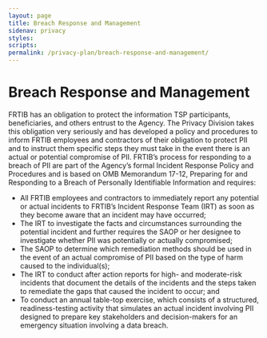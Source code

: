 ```yaml
---
layout: page
title: Breach Response and Management
sidenav: privacy
styles:
scripts:
permalink: /privacy-plan/breach-response-and-management/
---
```

# Breach Response and Management

FRTIB has an obligation to protect the information TSP participants, beneficiaries, and others entrust to the Agency. The Privacy Division takes this obligation very seriously and has developed a policy and procedures to inform FRTIB employees and contractors of their obligation to protect PII and to instruct them specific steps they must take in the event there is an actual or potential compromise of PII. FRTIB’s process for responding to a breach of PII are part of the Agency’s formal Incident Response Policy and Procedures and is based on OMB Memorandum 17-12, Preparing for and Responding to a Breach of Personally Identifiable Information and requires:

- All FRTIB employees and contractors to immediately report any potential or actual incidents to FRTIB’s Incident Response Team (IRT) as soon as they become aware that an incident may have occurred;
- The IRT to investigate the facts and circumstances surrounding the potential incident and further requires the SAOP or her designee to investigate whether PII was potentially or actually compromised;
- The SAOP to determine which remediation methods should be used in the event of an actual compromise of PII based on the type of harm caused to the individual(s);
- The IRT to conduct after action reports for high- and moderate-risk incidents that document the details of the incidents and the steps taken to remediate the gaps that caused the incident to occur; and
- To conduct an annual table-top exercise, which consists of a structured, readiness-testing activity that simulates an actual incident involving PII designed to prepare key stakeholders and decision-makers for an emergency situation involving a data breach.

<!-- CONTENT END -->
